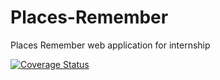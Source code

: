 # Places-Remember
Places Remember web application for internship<br>

[![Coverage Status](https://coveralls.io/repos/github/sonyasergeevass/Places-Remember/badge.svg)](https://coveralls.io/github/sonyasergeevass/Places-Remember)
